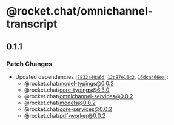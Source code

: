 # @rocket.chat/omnichannel-transcript

## 0.1.1

### Patch Changes

- Updated dependencies [[`7832a40a6d`](https://github.com/RocketChat/Rocket.Chat/commit/7832a40a6da4b7555aee79261971ccca65da255c), [`12d97e16c2`](https://github.com/RocketChat/Rocket.Chat/commit/12d97e16c2e12639944d35a4c59c0edba1fb5d2f), [`16dca466ea`](https://github.com/RocketChat/Rocket.Chat/commit/16dca466ea5d79b5f9a5feb68bcb155767bff132)]:
  - @rocket.chat/model-typings@0.0.2
  - @rocket.chat/core-typings@6.3.0
  - @rocket.chat/omnichannel-services@0.0.2
  - @rocket.chat/models@0.0.2
  - @rocket.chat/core-services@0.0.2
  - @rocket.chat/pdf-worker@0.0.2
